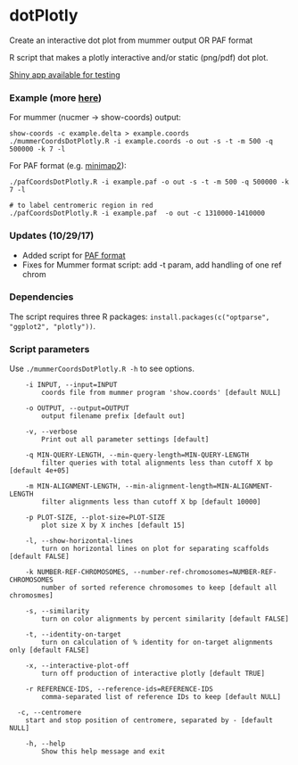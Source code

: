 # dotPlotly
Create an interactive dot plot from mummer output OR PAF format

R script that makes a plotly interactive and/or static (png/pdf) dot plot.

[Shiny app available for testing](https://tom-poorten.shinyapps.io/dotplotly_shiny/)

### Example (more [here](https://github.com/tpoorten/dotPlotly/tree/master/example))

For mummer (nucmer -> show-coords) output:

```
show-coords -c example.delta > example.coords
./mummerCoordsDotPlotly.R -i example.coords -o out -s -t -m 500 -q 500000 -k 7 -l
```

For PAF format (e.g. [minimap2](https://github.com/lh3/minimap2)):

```
./pafCoordsDotPlotly.R -i example.paf -o out -s -t -m 500 -q 500000 -k 7 -l

# to label centromeric region in red
./pafCoordsDotPlotly.R -i example.paf  -o out -c 1310000-1410000
```

### Updates (10/29/17)

  + Added script for [PAF format](https://github.com/lh3/miniasm/blob/master/PAF.md)
  + Fixes for Mummer format script: add -t param, add handling of one ref chrom

### Dependencies

The script requires three R packages: `install.packages(c("optparse", "ggplot2", "plotly"))`.

### Script parameters

Use `./mummerCoordsDotPlotly.R -h` to see options.

```
	-i INPUT, --input=INPUT
		coords file from mummer program 'show.coords' [default NULL]

	-o OUTPUT, --output=OUTPUT
		output filename prefix [default out]

	-v, --verbose
		Print out all parameter settings [default]

	-q MIN-QUERY-LENGTH, --min-query-length=MIN-QUERY-LENGTH
		filter queries with total alignments less than cutoff X bp [default 4e+05]

	-m MIN-ALIGNMENT-LENGTH, --min-alignment-length=MIN-ALIGNMENT-LENGTH
		filter alignments less than cutoff X bp [default 10000]

	-p PLOT-SIZE, --plot-size=PLOT-SIZE
		plot size X by X inches [default 15]

	-l, --show-horizontal-lines
		turn on horizontal lines on plot for separating scaffolds  [default FALSE]

	-k NUMBER-REF-CHROMOSOMES, --number-ref-chromosomes=NUMBER-REF-CHROMOSOMES
		number of sorted reference chromosomes to keep [default all chromosmes]

	-s, --similarity
		turn on color alignments by percent similarity [default FALSE]

	-t, --identity-on-target
		turn on calculation of % identity for on-target alignments only [default FALSE]

	-x, --interactive-plot-off
		turn off production of interactive plotly [default TRUE]

	-r REFERENCE-IDS, --reference-ids=REFERENCE-IDS
		comma-separated list of reference IDs to keep [default NULL]

  -c, --centromere
    start and stop position of centromere, separated by - [default NULL]

	-h, --help
		Show this help message and exit
```
